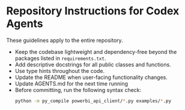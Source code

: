# Repository Instructions for Codex Agents

These guidelines apply to the entire repository.

- Keep the codebase lightweight and dependency-free beyond the packages listed in `requirements.txt`.
- Add descriptive docstrings for all public classes and functions.
- Use type hints throughout the code.
- Update the README when user-facing functionality changes.
- Update AGENTS.md for the next time running
- Before committing, run the following syntax check:
  ```bash
  python -m py_compile powerbi_api_client/*.py examples/*.py
  ```
